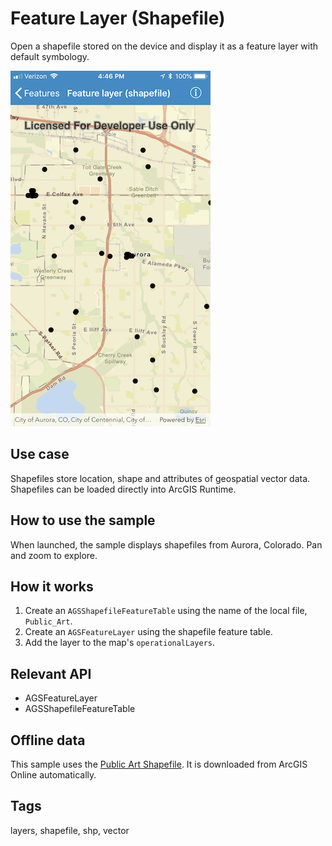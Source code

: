 # Feature Layer (Shapefile)

Open a shapefile stored on the device and display it as a feature layer with default symbology.

![Feature layer (shapefile)](feature-layer-shapefile.png)

## Use case

Shapefiles store location, shape and attributes of geospatial vector data. Shapefiles can be loaded directly into ArcGIS Runtime.

## How to use the sample

When launched, the sample displays shapefiles from Aurora, Colorado. Pan and zoom to explore.

## How it works

1. Create an `AGSShapefileFeatureTable` using the name of the local file, `Public_Art`.
2. Create an `AGSFeatureLayer` using the shapefile feature table.
3. Add the layer to the map's `operationalLayers`.

## Relevant API

* AGSFeatureLayer
* AGSShapefileFeatureTable

## Offline data

This sample uses the [Public Art Shapefile](https://www.arcgis.com/home/item.html?id=d98b3e5293834c5f852f13c569930caa). It is downloaded from ArcGIS Online automatically.

## Tags

layers, shapefile, shp, vector

